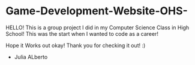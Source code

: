 # Game-Development-Website-OHS-

HELLO! This is a group project I did in my Computer Science Class in High School! This was the start when I wanted to code as a career!

Hope it Works out okay! Thank you for checking it out! :)

- Julia ALberto
